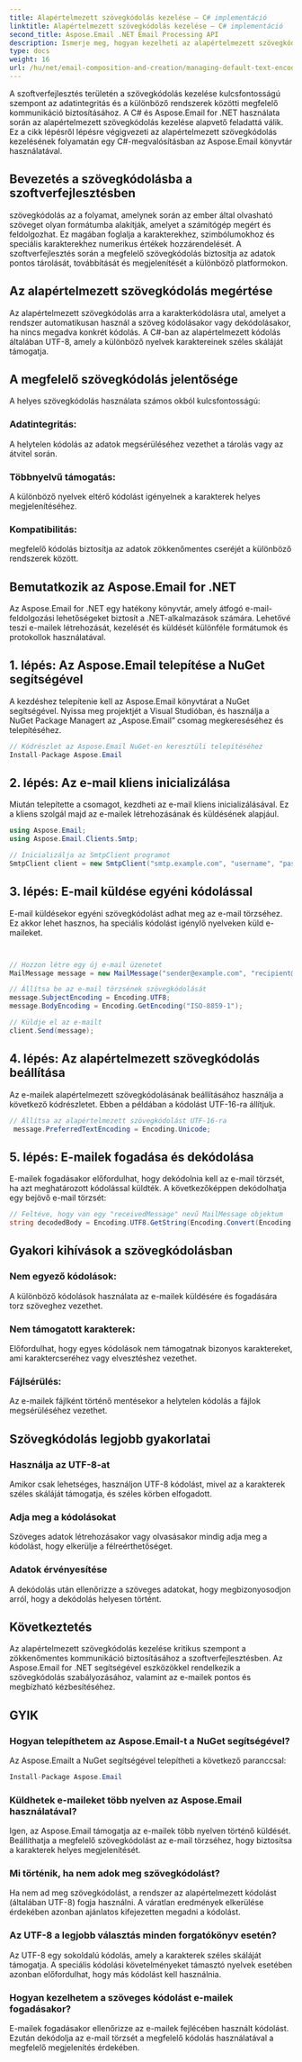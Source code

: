 ```yaml
---
title: Alapértelmezett szövegkódolás kezelése – C# implementáció
linktitle: Alapértelmezett szövegkódolás kezelése – C# implementáció
second_title: Aspose.Email .NET Email Processing API
description: Ismerje meg, hogyan kezelheti az alapértelmezett szövegkódolást C# nyelven az Aspose.Email for .NET használatával. Kövesse lépésről lépésre a forráskóddal kapcsolatos utasításokat, és biztosítsa a pontos adatkommunikációt.
type: docs
weight: 16
url: /hu/net/email-composition-and-creation/managing-default-text-encoding-csharp-implementation/
---
```


A szoftverfejlesztés területén a szövegkódolás kezelése kulcsfontosságú szempont az adatintegritás és a különböző rendszerek közötti megfelelő kommunikáció biztosításához. A C# és Aspose.Email for .NET használata során az alapértelmezett szövegkódolás kezelése alapvető feladattá válik. Ez a cikk lépésről lépésre végigvezeti az alapértelmezett szövegkódolás kezelésének folyamatán egy C#-megvalósításban az Aspose.Email könyvtár használatával.


## Bevezetés a szövegkódolásba a szoftverfejlesztésben

szövegkódolás az a folyamat, amelynek során az ember által olvasható szöveget olyan formátumba alakítják, amelyet a számítógép megért és feldolgozhat. Ez magában foglalja a karakterekhez, szimbólumokhoz és speciális karakterekhez numerikus értékek hozzárendelését. A szoftverfejlesztés során a megfelelő szövegkódolás biztosítja az adatok pontos tárolását, továbbítását és megjelenítését a különböző platformokon.

## Az alapértelmezett szövegkódolás megértése

Az alapértelmezett szövegkódolás arra a karakterkódolásra utal, amelyet a rendszer automatikusan használ a szöveg kódolásakor vagy dekódolásakor, ha nincs megadva konkrét kódolás. A C#-ban az alapértelmezett kódolás általában UTF-8, amely a különböző nyelvek karaktereinek széles skáláját támogatja.

## A megfelelő szövegkódolás jelentősége

A helyes szövegkódolás használata számos okból kulcsfontosságú:
### Adatintegritás:
A helytelen kódolás az adatok megsérüléséhez vezethet a tárolás vagy az átvitel során.
### Többnyelvű támogatás: 
A különböző nyelvek eltérő kódolást igényelnek a karakterek helyes megjelenítéséhez.
### Kompatibilitás:
megfelelő kódolás biztosítja az adatok zökkenőmentes cseréjét a különböző rendszerek között.

## Bemutatkozik az Aspose.Email for .NET

Az Aspose.Email for .NET egy hatékony könyvtár, amely átfogó e-mail-feldolgozási lehetőségeket biztosít a .NET-alkalmazások számára. Lehetővé teszi e-mailek létrehozását, kezelését és küldését különféle formátumok és protokollok használatával.

## 1. lépés: Az Aspose.Email telepítése a NuGet segítségével

A kezdéshez telepítenie kell az Aspose.Email könyvtárat a NuGet segítségével. Nyissa meg projektjét a Visual Studióban, és használja a NuGet Package Managert az „Aspose.Email” csomag megkereséséhez és telepítéséhez.

```csharp
// Kódrészlet az Aspose.Email NuGet-en keresztüli telepítéséhez
Install-Package Aspose.Email
```

## 2. lépés: Az e-mail kliens inicializálása

Miután telepítette a csomagot, kezdheti az e-mail kliens inicializálásával. Ez a kliens szolgál majd az e-mailek létrehozásának és küldésének alapjául.

```csharp
using Aspose.Email;
using Aspose.Email.Clients.Smtp;

// Inicializálja az SmtpClient programot
SmtpClient client = new SmtpClient("smtp.example.com", "username", "password");
```

## 3. lépés: E-mail küldése egyéni kódolással

E-mail küldésekor egyéni szövegkódolást adhat meg az e-mail törzséhez. Ez akkor lehet hasznos, ha speciális kódolást igénylő nyelveken küld e-maileket.

```csharp


// Hozzon létre egy új e-mail üzenetet
MailMessage message = new MailMessage("sender@example.com", "recipient@example.com", "Subject", "Body");

// Állítsa be az e-mail törzsének szövegkódolását
message.SubjectEncoding = Encoding.UTF8;
message.BodyEncoding = Encoding.GetEncoding("ISO-8859-1");

// Küldje el az e-mailt
client.Send(message);
```

## 4. lépés: Az alapértelmezett szövegkódolás beállítása

Az e-mailek alapértelmezett szövegkódolásának beállításához használja a következő kódrészletet. Ebben a példában a kódolást UTF-16-ra állítjuk.

```csharp
// Állítsa az alapértelmezett szövegkódolást UTF-16-ra
 message.PreferredTextEncoding = Encoding.Unicode;
```

## 5. lépés: E-mailek fogadása és dekódolása

E-mailek fogadásakor előfordulhat, hogy dekódolnia kell az e-mail törzsét, ha azt meghatározott kódolással küldték. A következőképpen dekódolhatja egy bejövő e-mail törzsét:

```csharp
// Feltéve, hogy van egy "receivedMessage" nevű MailMessage objektum
string decodedBody = Encoding.UTF8.GetString(Encoding.Convert(Encoding.GetEncoding("ISO-8859-1"), Encoding.UTF8, Encoding.GetEncoding("ISO-8859-1").GetBytes(receivedMessage.Body)));
```

## Gyakori kihívások a szövegkódolásban

### Nem egyező kódolások: 
A különböző kódolások használata az e-mailek küldésére és fogadására torz szöveghez vezethet.
### Nem támogatott karakterek:
Előfordulhat, hogy egyes kódolások nem támogatnak bizonyos karaktereket, ami karaktercseréhez vagy elvesztéshez vezethet.
### Fájlsérülés: 
Az e-mailek fájlként történő mentésekor a helytelen kódolás a fájlok megsérüléséhez vezethet.

## Szövegkódolás legjobb gyakorlatai

### Használja az UTF-8-at 
 Amikor csak lehetséges, használjon UTF-8 kódolást, mivel az a karakterek széles skáláját támogatja, és széles körben elfogadott.
### Adja meg a kódolásokat 
 Szöveges adatok létrehozásakor vagy olvasásakor mindig adja meg a kódolást, hogy elkerülje a félreérthetőséget.
### Adatok érvényesítése 
 A dekódolás után ellenőrizze a szöveges adatokat, hogy megbizonyosodjon arról, hogy a dekódolás helyesen történt.

## Következtetés

Az alapértelmezett szövegkódolás kezelése kritikus szempont a zökkenőmentes kommunikáció biztosításához a szoftverfejlesztésben. Az Aspose.Email for .NET segítségével eszközökkel rendelkezik a szövegkódolás szabályozásához, valamint az e-mailek pontos és megbízható kézbesítéséhez.

## GYIK

### Hogyan telepíthetem az Aspose.Email-t a NuGet segítségével?

Az Aspose.Emailt a NuGet segítségével telepítheti a következő paranccsal:
```csharp
Install-Package Aspose.Email
```

### Küldhetek e-maileket több nyelven az Aspose.Email használatával?

Igen, az Aspose.Email támogatja az e-mailek több nyelven történő küldését. Beállíthatja a megfelelő szövegkódolást az e-mail törzséhez, hogy biztosítsa a karakterek helyes megjelenítését.

### Mi történik, ha nem adok meg szövegkódolást?

Ha nem ad meg szövegkódolást, a rendszer az alapértelmezett kódolást (általában UTF-8) fogja használni. A váratlan eredmények elkerülése érdekében azonban ajánlatos kifejezetten megadni a kódolást.

### Az UTF-8 a legjobb választás minden forgatókönyv esetén?

Az UTF-8 egy sokoldalú kódolás, amely a karakterek széles skáláját támogatja. A speciális kódolási követelményeket támasztó nyelvek esetében azonban előfordulhat, hogy más kódolást kell használnia.

### Hogyan kezelhetem a szöveges kódolást e-mailek fogadásakor?

E-mailek fogadásakor ellenőrizze az e-mailek fejlécében használt kódolást. Ezután dekódolja az e-mail törzsét a megfelelő kódolás használatával a megfelelő megjelenítés érdekében.
